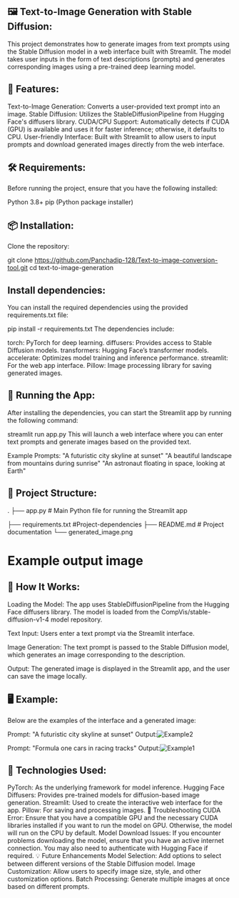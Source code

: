🖼️ Text-to-Image Generation with Stable Diffusion:
----------------------------------------------------
This project demonstrates how to generate images from text prompts using the Stable Diffusion model in a web interface built with Streamlit. The model takes user inputs in the form of text descriptions (prompts) and generates corresponding images using a pre-trained deep learning model.

📝 Features:
--------------------
Text-to-Image Generation: Converts a user-provided text prompt into an image.
Stable Diffusion: Utilizes the StableDiffusionPipeline from Hugging Face's diffusers library.
CUDA/CPU Support: Automatically detects if CUDA (GPU) is available and uses it for faster inference; otherwise, it defaults to CPU.
User-friendly Interface: Built with Streamlit to allow users to input prompts and download generated images directly from the web interface.

🛠️ Requirements:
------------------
Before running the project, ensure that you have the following installed:

Python 3.8+
pip (Python package installer)

📦 Installation:
-----------------
Clone the repository:

git clone https://github.com/Panchadip-128/Text-to-image-conversion-tool.git
cd text-to-image-generation

Install dependencies:
-----------------------

You can install the required dependencies using the provided requirements.txt file:

pip install -r requirements.txt
The dependencies include:

torch: PyTorch for deep learning.
diffusers: Provides access to Stable Diffusion models.
transformers: Hugging Face’s transformer models.
accelerate: Optimizes model training and inference performance.
streamlit: For the web app interface.
Pillow: Image processing library for saving generated images.

🚀 Running the App:
---------------------------
After installing the dependencies, you can start the Streamlit app by running the following command:

streamlit run app.py
This will launch a web interface where you can enter text prompts and generate images based on the provided text.

Example Prompts:
"A futuristic city skyline at sunset"
"A beautiful landscape from mountains during sunrise"
"An astronaut floating in space, looking at Earth"

📁 Project Structure:
----------------------

.
├── app.py   # Main Python file for running the Streamlit app

├── requirements.txt #Project-dependencies
├── README.md   # Project documentation
└── generated_image.png   

# Example output image

🔧 How It Works:
-------------------
Loading the Model: The app uses StableDiffusionPipeline from the Hugging Face diffusers library. The model is loaded from the CompVis/stable-diffusion-v1-4 model repository.

Text Input: Users enter a text prompt via the Streamlit interface.

Image Generation: The text prompt is passed to the Stable Diffusion model, which generates an image corresponding to the description.

Output: The generated image is displayed in the Streamlit app, and the user can save the image locally.

🖥️ Example:
-------------
Below are the examples of the interface and a generated image:

Prompt: "A futuristic city skyline at sunset"
Output:![Example2](https://github.com/user-attachments/assets/026a3aa0-05f8-46fa-be43-52514df7b9d7)

Prompt: "Formula one cars in racing tracks"
Output:![Example1](https://github.com/user-attachments/assets/82d4854f-1042-4bc6-8f0b-92b844d883dc)



🧪 Technologies Used:
------------------------
PyTorch: As the underlying framework for model inference.
Hugging Face Diffusers: Provides pre-trained models for diffusion-based image generation.
Streamlit: Used to create the interactive web interface for the app.
Pillow: For saving and processing images.
🐞 Troubleshooting
CUDA Error: Ensure that you have a compatible GPU and the necessary CUDA libraries installed if you want to run the model on GPU. Otherwise, the model will run on the CPU by default.
Model Download Issues: If you encounter problems downloading the model, ensure that you have an active internet connection. You may also need to authenticate with Hugging Face if required.
💡 Future Enhancements
Model Selection: Add options to select between different versions of the Stable Diffusion model.
Image Customization: Allow users to specify image size, style, and other customization options.
Batch Processing: Generate multiple images at once based on different prompts.
